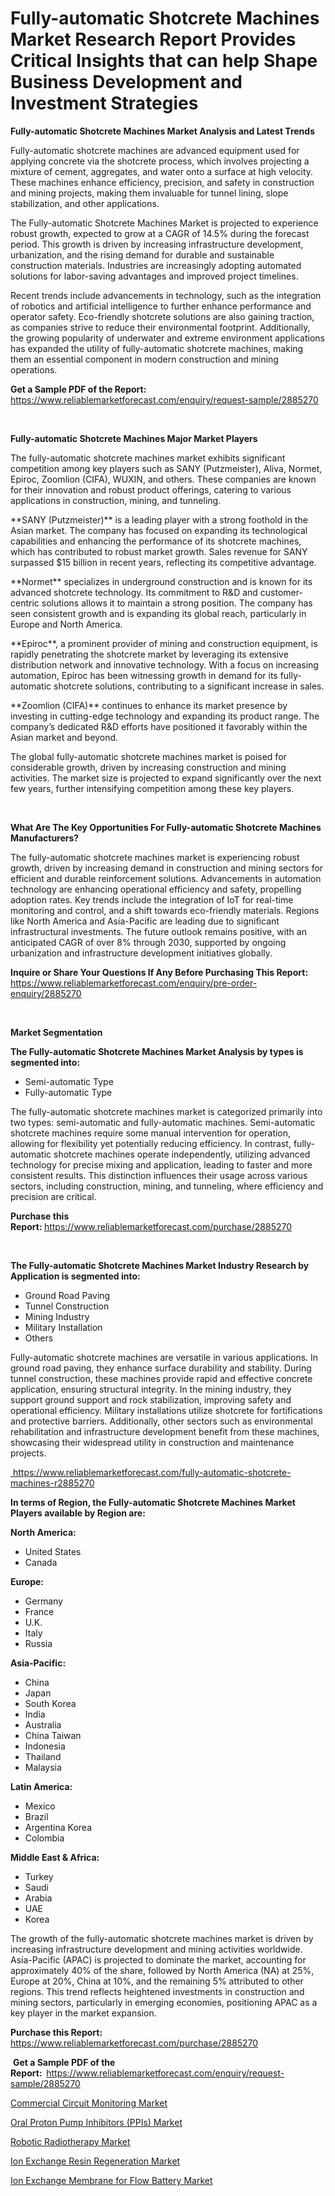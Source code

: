 <p><h1>Fully-automatic Shotcrete Machines Market Research Report Provides Critical Insights that can help Shape Business Development and Investment Strategies</h1></p><p><strong>Fully-automatic Shotcrete Machines Market Analysis and Latest Trends</strong></p>
<p><p>Fully-automatic shotcrete machines are advanced equipment used for applying concrete via the shotcrete process, which involves projecting a mixture of cement, aggregates, and water onto a surface at high velocity. These machines enhance efficiency, precision, and safety in construction and mining projects, making them invaluable for tunnel lining, slope stabilization, and other applications.</p><p>The Fully-automatic Shotcrete Machines Market is projected to experience robust growth, expected to grow at a CAGR of 14.5% during the forecast period. This growth is driven by increasing infrastructure development, urbanization, and the rising demand for durable and sustainable construction materials. Industries are increasingly adopting automated solutions for labor-saving advantages and improved project timelines. </p><p>Recent trends include advancements in technology, such as the integration of robotics and artificial intelligence to further enhance performance and operator safety. Eco-friendly shotcrete solutions are also gaining traction, as companies strive to reduce their environmental footprint. Additionally, the growing popularity of underwater and extreme environment applications has expanded the utility of fully-automatic shotcrete machines, making them an essential component in modern construction and mining operations.</p></p>
<p><strong>Get a Sample PDF of the Report:&nbsp;</strong> <a href="https://www.reliablemarketforecast.com/enquiry/request-sample/2885270?utm_campaign=1899&utm_medium=2&utm_source=Github&utm_content=ia&utm_term=13032025&utm_id=fully-automatic-shotcrete-machines">https://www.reliablemarketforecast.com/enquiry/request-sample/2885270</a></p>
<p>&nbsp;</p>
<p><strong>Fully-automatic Shotcrete Machines Major Market Players</strong></p>
<p><p>The fully-automatic shotcrete machines market exhibits significant competition among key players such as SANY (Putzmeister), Aliva, Normet, Epiroc, Zoomlion (CIFA), WUXIN, and others. These companies are known for their innovation and robust product offerings, catering to various applications in construction, mining, and tunneling.</p><p>**SANY (Putzmeister)** is a leading player with a strong foothold in the Asian market. The company has focused on expanding its technological capabilities and enhancing the performance of its shotcrete machines, which has contributed to robust market growth. Sales revenue for SANY surpassed $15 billion in recent years, reflecting its competitive advantage.</p><p>**Normet** specializes in underground construction and is known for its advanced shotcrete technology. Its commitment to R&D and customer-centric solutions allows it to maintain a strong position. The company has seen consistent growth and is expanding its global reach, particularly in Europe and North America.</p><p>**Epiroc**, a prominent provider of mining and construction equipment, is rapidly penetrating the shotcrete market by leveraging its extensive distribution network and innovative technology. With a focus on increasing automation, Epiroc has been witnessing growth in demand for its fully-automatic shotcrete solutions, contributing to a significant increase in sales.</p><p>**Zoomlion (CIFA)** continues to enhance its market presence by investing in cutting-edge technology and expanding its product range. The company’s dedicated R&D efforts have positioned it favorably within the Asian market and beyond.</p><p>The global fully-automatic shotcrete machines market is poised for considerable growth, driven by increasing construction and mining activities. The market size is projected to expand significantly over the next few years, further intensifying competition among these key players.</p></p>
<p>&nbsp;</p>
<p><strong>What Are The Key Opportunities For Fully-automatic Shotcrete Machines Manufacturers?</strong></p>
<p><p>The fully-automatic shotcrete machines market is experiencing robust growth, driven by increasing demand in construction and mining sectors for efficient and durable reinforcement solutions. Advancements in automation technology are enhancing operational efficiency and safety, propelling adoption rates. Key trends include the integration of IoT for real-time monitoring and control, and a shift towards eco-friendly materials. Regions like North America and Asia-Pacific are leading due to significant infrastructural investments. The future outlook remains positive, with an anticipated CAGR of over 8% through 2030, supported by ongoing urbanization and infrastructure development initiatives globally.</p></p>
<p><strong>Inquire or Share Your Questions If Any Before Purchasing This Report:</strong> <a href="https://www.reliablemarketforecast.com/enquiry/pre-order-enquiry/2885270?utm_campaign=1899&utm_medium=2&utm_source=Github&utm_content=ia&utm_term=13032025&utm_id=fully-automatic-shotcrete-machines">https://www.reliablemarketforecast.com/enquiry/pre-order-enquiry/2885270</a></p>
<p>&nbsp;</p>
<p><strong>Market Segmentation</strong></p>
<p><strong>The Fully-automatic Shotcrete Machines Market Analysis by types is segmented into:</strong></p>
<p><ul><li>Semi-automatic Type</li><li>Fully-automatic Type</li></ul></p>
<p><p>The fully-automatic shotcrete machines market is categorized primarily into two types: semi-automatic and fully-automatic machines. Semi-automatic shotcrete machines require some manual intervention for operation, allowing for flexibility yet potentially reducing efficiency. In contrast, fully-automatic shotcrete machines operate independently, utilizing advanced technology for precise mixing and application, leading to faster and more consistent results. This distinction influences their usage across various sectors, including construction, mining, and tunneling, where efficiency and precision are critical.</p></p>
<p><strong>Purchase this Report:&nbsp;</strong><a href="https://www.reliablemarketforecast.com/purchase/2885270?utm_campaign=1899&utm_medium=2&utm_source=Github&utm_content=ia&utm_term=13032025&utm_id=fully-automatic-shotcrete-machines">https://www.reliablemarketforecast.com/purchase/2885270</a></p>
<p>&nbsp;</p>
<p><strong>The Fully-automatic Shotcrete Machines Market Industry Research by Application is segmented into:</strong></p>
<p><ul><li>Ground Road Paving</li><li>Tunnel Construction</li><li>Mining Industry</li><li>Military Installation</li><li>Others</li></ul></p>
<p><p>Fully-automatic shotcrete machines are versatile in various applications. In ground road paving, they enhance surface durability and stability. During tunnel construction, these machines provide rapid and effective concrete application, ensuring structural integrity. In the mining industry, they support ground support and rock stabilization, improving safety and operational efficiency. Military installations utilize shotcrete for fortifications and protective barriers. Additionally, other sectors such as environmental rehabilitation and infrastructure development benefit from these machines, showcasing their widespread utility in construction and maintenance projects.</p></p>
<p><a href="https://www.reliablemarketforecast.com/fully-automatic-shotcrete-machines-r2885270?utm_campaign=1899&utm_medium=2&utm_source=Github&utm_content=ia&utm_term=13032025&utm_id=fully-automatic-shotcrete-machines">&nbsp;https://www.reliablemarketforecast.com/fully-automatic-shotcrete-machines-r2885270</a></p>
<p><strong>In terms of Region, the Fully-automatic Shotcrete Machines Market Players available by Region are:</strong></p>
<p>
    <p> <strong> North America: </strong>
        <ul>
            <li>United States</li>
            <li>Canada</li>
        </ul>
        </p> 
    <p> <strong> Europe: </strong>
        <ul>
            <li>Germany</li>
            <li>France</li>
            <li>U.K.</li>
            <li>Italy</li>
            <li>Russia</li>
        </ul>
        </p> 
    <p> <strong> Asia-Pacific: </strong>
        <ul>
            <li>China</li>
            <li>Japan</li>
            <li>South Korea</li>
            <li>India</li>
            <li>Australia</li>
            <li>China Taiwan</li>
            <li>Indonesia</li>
            <li>Thailand</li>
            <li>Malaysia</li>
        </ul>
        </p> 
    <p> <strong> Latin America: </strong>
        <ul>
            <li>Mexico</li>
            <li>Brazil</li>
            <li>Argentina Korea</li>
            <li>Colombia</li>
        </ul>
        </p> 
    <p> <strong> Middle East & Africa: </strong>
        <ul>
            <li>Turkey</li>
            <li>Saudi</li>
            <li>Arabia</li>
            <li>UAE</li>
            <li>Korea</li>
        </ul>
    </p>
    </p>
<p><p>The growth of the fully-automatic shotcrete machines market is driven by increasing infrastructure development and mining activities worldwide. Asia-Pacific (APAC) is projected to dominate the market, accounting for approximately 40% of the share, followed by North America (NA) at 25%, Europe at 20%, China at 10%, and the remaining 5% attributed to other regions. This trend reflects heightened investments in construction and mining sectors, particularly in emerging economies, positioning APAC as a key player in the market expansion.</p></p>
<p><strong>Purchase this Report: </strong><a href="https://www.reliablemarketforecast.com/purchase/2885270?utm_campaign=1899&utm_medium=2&utm_source=Github&utm_content=ia&utm_term=13032025&utm_id=fully-automatic-shotcrete-machines">https://www.reliablemarketforecast.com/purchase/2885270</a></p>
<p>&nbsp;<strong>Get a Sample PDF of the Report:&nbsp;&nbsp;</strong><a href="https://www.reliablemarketforecast.com/enquiry/request-sample/2885270?utm_campaign=1899&utm_medium=2&utm_source=Github&utm_content=ia&utm_term=13032025&utm_id=fully-automatic-shotcrete-machines">https://www.reliablemarketforecast.com/enquiry/request-sample/2885270</a></p>
<p><strong></strong></p>
<p><p><a href="https://github.com/omemaeuseda/Market-Research-Report-List-1/blob/main/commercial-circuit-monitoring-market.md?utm_campaign=1899&utm_medium=2&utm_source=Github&utm_content=ia&utm_term=13032025&utm_id=fully-automatic-shotcrete-machines">Commercial Circuit Monitoring Market</a></p><p><a href="https://github.com/rentzszaszjn/Market-Research-Report-List-1/blob/main/oral-proton-pump-inhibitors-ppis-market.md?utm_campaign=1899&utm_medium=2&utm_source=Github&utm_content=ia&utm_term=13032025&utm_id=fully-automatic-shotcrete-machines">Oral Proton Pump Inhibitors (PPIs) Market</a></p><p><a href="https://github.com/doganaqev/Market-Research-Report-List-1/blob/main/robotic-radiotherapy-market.md?utm_campaign=1899&utm_medium=2&utm_source=Github&utm_content=ia&utm_term=13032025&utm_id=fully-automatic-shotcrete-machines">Robotic Radiotherapy Market</a></p><p><a href="https://github.com/yenagmah/Market-Research-Report-List-1/blob/main/ion-exchange-resin-regeneration-market.md?utm_campaign=1899&utm_medium=2&utm_source=Github&utm_content=ia&utm_term=13032025&utm_id=fully-automatic-shotcrete-machines">Ion Exchange Resin Regeneration Market</a></p><p><a href="https://github.com/sitarzerpa3d/Market-Research-Report-List-1/blob/main/ion-exchange-membrane-for-flow-battery-market.md?utm_campaign=1899&utm_medium=2&utm_source=Github&utm_content=ia&utm_term=13032025&utm_id=fully-automatic-shotcrete-machines">Ion Exchange Membrane for Flow Battery Market</a></p></p>